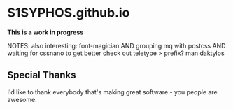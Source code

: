 # S1SYPHOS.github.io
**This is a work in progress**

NOTES:
also interesting: font-magician
AND
grouping mq with postcss 
AND
waiting for cssnano to get better
check out teletype > prefix?
man daktylos

## Special Thanks
I'd like to thank everybody that's making great software - you people are awesome.
